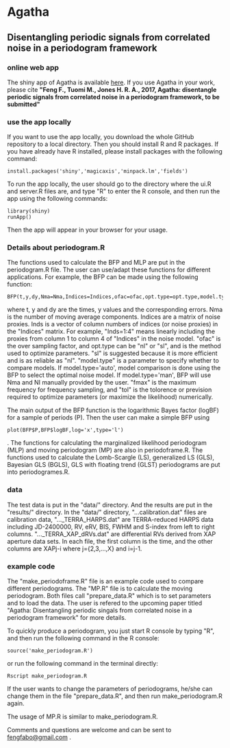 # Agatha
## Disentangling periodic signals from correlated noise in a periodogram framework

### online web app 

The shiny app of Agatha is available [here](https://phillippro.shinyapps.io/shiny/).
If you use Agatha in your work, please cite **"Feng F., Tuomi M., Jones H. R. A., 2017, Agatha: disentangle periodic signals from correlated noise in a periodogram framework, to be submitted"**

### use the app locally
If you want to use the app locally, you download the whole GitHub repository to a local directory. Then you should install R and R packages. If you have already have R installed, 
please install packages with the following command:
```
install.packages('shiny','magicaxis','minpack.lm','fields')
```
To run the app locally, the user should go to the directory where the ui.R and server.R files are, and type "R" to enter the R console, and then run the app 
using the following commands:
```
library(shiny)
runApp()
```
Then the app will appear in your browser for your usage.  

### Details about periodogram.R

The functions used to calculate the BFP and MLP are put in the periodogram.R file. The user can use/adapt these functions for different applications. 
For example, the BFP can be made using the following function:
```
BFP(t,y,dy,Nma=Nma,Indices=Indices,ofac=ofac,opt.type=opt.type,model.type=model.type,fmax=fmax,tol=tol)
```
where t, y and dy are the times, y values and the corresponding errors. Nma is the number of moving average components. Indices are a matrix of 
noise proxies. Inds is a vector of column numbers of indices (or noise proxies) in the "Indices" matrix. 
For example, "Inds=1:4" means linearly including the proxies from column 1 to column 4 of "Indices" in the noise model.
"ofac" is the over sampling factor, and opt.type can be "nl" or "sl", and is the method used to optimize parameters.
"sl" is suggested because it is more efficient and is as reliable as "nl". "model.type" is a parameter to specify whether to compare models. If model.type='auto', model comparison is done using the BFP to select the optimal noise model. If model.type='man', BFP will use Nma and NI manually provided by the user. "fmax" is the maximum frequency for frequency sampling, and "tol" is the tolorence or prevision required to optimize parameters (or maximize the likelihood) numerically. 

The main output of the BFP function is the logarithmic Bayes factor (logBF) for a sample of periods (P). Then the user can make a simple BFP using 
```
plot(BFP$P,BFP$logBF,log='x',type='l')
```
. The functions for calculating the marginalized likelihood periodogram (MLP) and moving periodogram (MP) are also in periodoframe.R. 
The functions used to calculate the Lomb-Scargle (LS), generalized LS (GLS), Bayesian GLS (BGLS), 
GLS with floating trend (GLST) periodograms are put into periodogrames.R. 

### data

The test data is put in the "data/" directory. And the results are put in the "results/" directory. In the "data/" directory, "...calibration.dat" files are calibration data, "..._TERRA_HARPS.dat" are TERRA-reduced HARPS data including JD-2400000, RV, eRV, BIS, FWHM and S-index from left to right columns. "..._TERRA_XAP_dRVs.dat" are differential RVs derived from XAP aperture data sets. In each file, the first column is the time, and the other columns are XAPj-i where j={2,3,...,X} and i=j-1.  

### example code

The "make_periodoframe.R" file is an example code used to compare different periodograms. The "MP.R" file is to calculate the moving periodogram. Both files call "prepare_data.R" which is to set parameters and to load the data. The user is refered to the upcoming paper titled "Agatha: Disentangling periodic singals from correlated noise in a periodogram framework" for more details.  

To quickly produce a periodogram, you just start R console by typing "R", and then run the following command in the R console:
```
source('make_periodogram.R')
```
or run the following command in the terminal directly: 
```
Rscript make_periodogram.R
```
If the user wants to change the parameters of periodograms, he/she can change them in the file "prepare_data.R", and then run make_periodogram.R again. 

The usage of MP.R is similar to make_periodogram.R. 

Comments and questions are welcome and can be sent to fengfabo@gmail.com .
